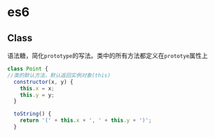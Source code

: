 # es6

## Class

语法糖，简化`prototype`的写法。类中的所有方法都定义在`prototye`属性上

```js
class Point {
//类的默认方法，默认返回实例对象(this)
  constructor(x, y) {
    this.x = x;
    this.y = y;
  }

  toString() {
    return '(' + this.x + ', ' + this.y + ')';
  }
```
